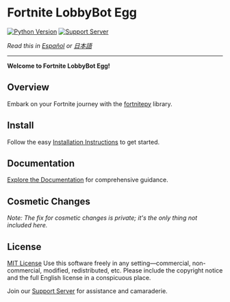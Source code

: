 # Fortnite LobbyBot Egg

[![Python Version](https://img.shields.io/badge/Python-3.9-blue)](https://www.python.org/downloads/release/python-3913/)
[![Support Server](https://discordapp.com/api/guilds/926816871989252157/widget.png?style=banner2)](https://discord.gg/huguitis-nodes1free-hosting-926816871989252157)

*Read this in [Español](README_ES.md) or [日本語](README_JA.md)*

---

**Welcome to Fortnite LobbyBot Egg!**

## Overview
Embark on your Fortnite journey with the [fortnitepy](https://github.com/Terbau/fortnitepy "github.com/Terbau/fortnitepy") library.

## Install
Follow the easy [Installation Instructions](docs/en/setup.md) to get started.

## Documentation
[Explore the Documentation](docs/en/docs.md) for comprehensive guidance.

## Cosmetic Changes
*Note: The fix for cosmetic changes is private; it's the only thing not included here.*

## License
[MIT License](LICENSE)
Use this software freely in any setting—commercial, non-commercial, modified, redistributed, etc. Please include the copyright notice and the full English license in a conspicuous place.

Join our [Support Server](https://discord.gg/huguitis-nodes1free-hosting-926816871989252157) for assistance and camaraderie.
